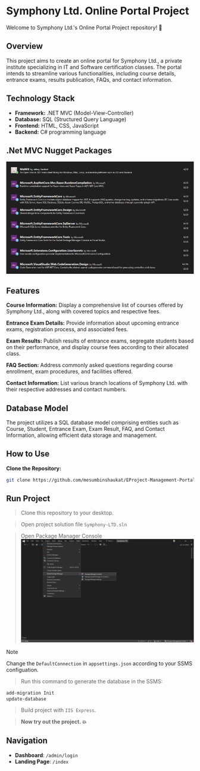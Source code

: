# Symphony Ltd. Online Portal Project

Welcome to Symphony Ltd.'s Online Portal Project repository! 🚀

## Overview

This project aims to create an online portal for Symphony Ltd., a private institute specializing in IT and Software certification classes. The portal intends to streamline various functionalities, including course details, entrance exams, results publication, FAQs, and contact information.

## Technology Stack

- **Framework:** .NET MVC (Model-View-Controller)
- **Database:** SQL (Structured Query Language)
- **Frontend:** HTML, CSS, JavaScript
- **Backend:** C# programming language

## .Net MVC Nugget Packages
![Screenshot of packages used in this Symphony eProject](https://github.com/mesumbinshaukat/EProject-Management-Portal/blob/main/temp/images/Packages.PNG?raw=true)


## Features

**Course Information:** Display a comprehensive list of courses offered by Symphony Ltd., along with covered topics and respective fees.

**Entrance Exam Details:** Provide information about upcoming entrance exams, registration process, and associated fees.

**Exam Results:** Publish results of entrance exams, segregate students based on their performance, and display course fees according to their allocated class.

**FAQ Section:** Address commonly asked questions regarding course enrollment, exam procedures, and facilities offered.

**Contact Information:** List various branch locations of Symphony Ltd. with their respective addresses and contact numbers.

## Database Model

The project utilizes a SQL database model comprising entities such as Course, Student, Entrance Exam, Exam Result, FAQ, and Contact Information, allowing efficient data storage and management.

## How to Use

**Clone the Repository:**
   ```bash
   git clone https://github.com/mesumbinshaukat/EProject-Management-Portal.git
   ```


## Run Project
> Clone this repository to your desktop.

> Open project  solution file `Symphony-LTD.sln`

> Open Package Manager Console ![Package Manager Console](https://github.com/mesumbinshaukat/EProject-Management-Portal/blob/main/temp/images/Package%20Manager%20Console.png?raw=true)

> [!Note]
>  Change the `DefaultConnection` in `appsettings.json` according to your SSMS configuation. 

> Run this command to generate the database in the SSMS: 
``` 
add-migration Init
update-database
```

> Build project with `IIS Express`. 

> **Now try out the project. 💥**

## Navigation
- **Dashboard**: `/admin/login`
- **Landing Page**: `/index`

